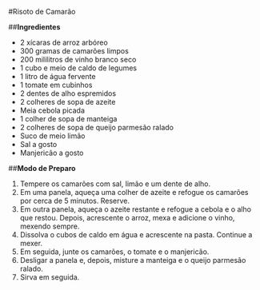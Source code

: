 #Risoto de Camarão

##**Ingredientes**

- 2 xícaras de arroz arbóreo
- 300 gramas de camarões limpos
- 200 mililitros de vinho branco seco
- 1 cubo e meio de caldo de legumes
- 1 litro de água fervente
- 1 tomate em cubinhos
- 2 dentes de alho espremidos
- 2 colheres de sopa de azeite
- Meia cebola picada
- 1 colher de sopa de manteiga
- 2 colheres de sopa de queijo parmesão ralado
- Suco de meio limão
- Sal a gosto
- Manjericão a gosto

##**Modo de Preparo**

1. Tempere os camarões com sal, limão e um dente de alho.
2. Em uma panela, aqueça uma colher de azeite e refogue os camarões por cerca de 5 minutos. Reserve.
3. Em outra panela, aqueça o azeite restante e refogue a cebola e o alho que restou. Depois, acrescente o arroz, mexa e adicione o vinho, mexendo sempre.
4. Dissolva o cubos de caldo em água e acrescente na pasta. Continue a mexer.
5. Em seguida, junte os camarões, o tomate e o manjericão.
6. Desligar a panela e, depois, misture a manteiga e o queijo parmesão ralado.
7. Sirva em seguida.